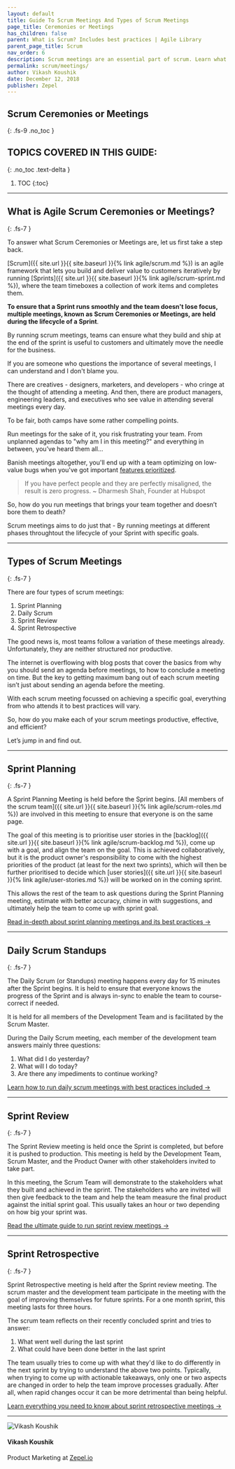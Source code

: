 ```yaml
---
layout: default
title: Guide To Scrum Meetings And Types of Scrum Meetings
page_title: Ceremonies or Meetings
has_children: false
parent: What is Scrum? Includes best practices | Agile Library
parent_page_title: Scrum
nav_order: 6
description: Scrum meetings are an essential part of scrum. Learn what it is and the different types of scrum meetings.
permalink: scrum/meetings/
author: Vikash Koushik
date: December 12, 2018
publisher: Zepel
---
```


## Scrum Ceremonies or Meetings 
{: .fs-9 .no_toc }

## TOPICS COVERED IN THIS GUIDE:
{: .no_toc .text-delta }

1. TOC
{:toc}

---

## What is Agile Scrum Ceremonies or Meetings?
{: .fs-7 }

To answer what Scrum Ceremonies or Meetings are, let us first take a step back.

[Scrum]({{ site.url }}{{ site.baseurl }}{% link agile/scrum.md %}) is an agile framework that lets you build and deliver value to customers iteratively by running [Sprints]({{ site.url }}{{ site.baseurl }}{% link agile/scrum-sprint.md %}), where the team timeboxes a collection of work items and completes them.

**To ensure that a Sprint runs smoothly and the team doesn't lose focus, multiple meetings, known as Scrum Ceremonies or Meetings, are held during the lifecycle of a Sprint**. 

By running scrum meetings, teams can ensure what they build and ship at the end of the sprint is useful to customers and ultimately move the needle for the business.

If you are someone who questions the importance of several meetings, I can understand and I don't blame you.

There are creatives - designers, marketers, and developers - who cringe at the thought of attending a meeting. And then, there are product managers, engineering leaders, and executives who see value in attending several meetings every day.

To be fair, both camps have some rather compelling points. 

Run meetings for the sake of it, you risk frustrating your team. From unplanned agendas to "why am I in this meeting?" and everything in between, you’ve heard them all...

Banish meetings altogether, you'll end up with a team optimizing on low-value bugs when you've got important [features prioritized](https://zepel.io/blog/prioritize-product-feature-backlog/?utm_source=agilelibrary&utm_medium=text&utm_campaign=scrummeetings).


> If you have perfect people and they are perfectly misaligned, the result is zero progress.
> ~ Dharmesh Shah, Founder at Hubspot


So, how do you run meetings that brings your team together and doesn’t bore them to death?

Scrum meetings aims to do just that - By running meetings at different phases throughtout the lifecycle of your Sprint with specific goals.

---

## Types of Scrum Meetings
{: .fs-7 }

There are four types of scrum meetings:

1. Sprint Planning
1. Daily Scrum
1. Sprint Review
1. Sprint Retrospective

The good news is, most teams follow a variation of these meetings already. Unfortunately, they are neither structured nor productive.

The internet is overflowing with blog posts that cover the basics from why you should send an agenda before meetings, to how to conclude a meeting on time. But the key to getting maximum bang out of each scrum meeting isn’t just about sending an agenda before the meeting.

With each scrum meeting focussed on achieving a specific goal, everything from who attends it to best practices will vary.

So, how do you make each of your scrum meetings productive, effective, and efficient?

Let’s jump in and find out.

---

## Sprint Planning
{: .fs-7 }

A Sprint Planning Meeting is held before the Sprint begins. [All members of the scrum team]({{ site.url }}{{ site.baseurl }}{% link agile/scrum-roles.md %}) are involved in this meeting to ensure that everyone is on the same page.

The goal of this meeting is to prioritise user stories in the [backlog]({{ site.url }}{{ site.baseurl }}{% link agile/scrum-backlog.md %}), come up with a goal, and align the team on the goal. This is achieved collaboratively, but it is the product owner's responsibility to come with the highest priorities of the product (at least for the next two sprints), which will then be further prioritised to decide which [user stories]({{ site.url }}{{ site.baseurl }}{% link agile/user-stories.md %}) will be worked on in the coming sprint. 

This allows the rest of the team to ask questions during the Sprint Planning meeting, estimate with better accuracy, chime in with suggestions, and ultimately help the team to come up with sprint goal.

<div class="highlight-row">
<div class="highlight-column">
<div class="highlight-card">
    <div class="highlight-container">
        <a href="{{ site.url }}{{ site.baseurl }}{% link agile/scrum-sprint-planning-meeting.md %}">
        <p class="highlight-card-title">Read in-depth about sprint planning meetings and its best practices →</p>
        </a>    
    </div>
</div>
</div>
</div>

---

## Daily Scrum Standups
{: .fs-7 }

The Daily Scrum (or Standups) meeting happens every day for 15 minutes after the Sprint begins. It is held to ensure that everyone knows the progress of the Sprint and is always in-sync to enable the team to course-correct if needed. 

It is held for all members of the Development Team and is facilitated by the Scrum Master.

During the Daily Scrum meeting, each member of the development team answers mainly three questions:
1. What did I do yesterday?
2. What will I do today?
3. Are there any impediments to continue working?

<div class="highlight-row">
<div class="highlight-column">
<div class="highlight-card">
    <div class="highlight-container">
        <a href="{{ site.url }}{{ site.baseurl }}{% link agile/scrum-daily-standup-meeting.md %}">
        <p class="highlight-card-title">Learn how to run daily scrum meetings with best practices included →</p>
        </a>    
    </div>
</div>
</div>
</div>


---

## Sprint Review
{: .fs-7 }

The Sprint Review meeting is held once the Sprint is completed, but before it is pushed to production. This meeting is held by the Development Team, Scrum Master, and the Product Owner with other stakeholders invited to take part. 

In this meeting, the Scrum Team will demonstrate to the stakeholders what they built and achieved in the sprint. The stakeholders who are invited will then give feedback to the team and help the team measure the final product against the initial sprint goal. This usually takes an hour or two depending on how big your sprint was.

<div class="highlight-row">
<div class="highlight-column">
<div class="highlight-card">
    <div class="highlight-container">
        <a href="{{ site.url }}{{ site.baseurl }}{% link agile/scrum-sprint-review-meeting.md %}">
        <p class="highlight-card-title">Read the ultimate guide to run sprint review meetings →</p>
        </a>    
    </div>
</div>
</div>
</div>

---

## Sprint Retrospective
{: .fs-7 }

Sprint Retrospective meeting is held after the Sprint review meeting. The scrum master and the development team participate in the meeting with the goal of improving themselves for future sprints. For a one month sprint, this meeting lasts for three hours.

The scrum team reflects on their recently concluded sprint and tries to answer:

1. What went well during the last sprint
2. What could have been done better in the last sprint

The team usually tries to come up with what they'd like to do differently in the next sprint by trying to understand the above two points. Typically, when trying to come up with actionable takeaways, only one or two aspects are changed in order to help the team improve processes gradually. After all, when rapid changes occur it can be more detrimental than being helpful.

<div class="highlight-row">
<div class="highlight-column">
<div class="highlight-card">
    <div class="highlight-container">
        <a href="{{ site.url }}{{ site.baseurl }}{% link agile/scrum-sprint-retrospective-meeting.md %}">
        <p class="highlight-card-title">Learn everything you need to know about sprint retrospective meetings →</p>
        </a>    
    </div>
</div>
</div>
</div>

---

<div class="row">
  <div class="column">
    <div class="author-card">
      <img class="author-profile-image" src="/agile/assets/uploads/vikashkoushik.jpeg" alt="Vikash Koushik">
      <div class="author-card-content">
        <h4 class="author-card-name">Vikash Koushik</h4>
            <p>Product Marketing at <a href="https://zepel.io/">Zepel.io</a></p>
      </div>
    </div>
  </div>
</div>